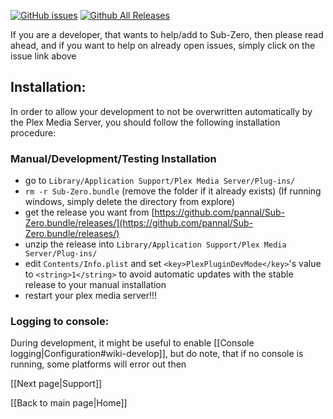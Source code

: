 [![GitHub issues](https://img.shields.io/github/issues/pannal/Sub-Zero.bundle.svg?style=flat)](https://github.com/pannal/Sub-Zero.bundle/issues) [![Github All Releases](https://img.shields.io/github/downloads/pannal/Sub-Zero.bundle/total.svg?maxAge=2592000)](https://github.com/pannal/Sub-Zero.bundle/releases)

If you are a developer, that wants to help/add to Sub-Zero, then please read ahead, and if you want to help on already open issues, simply click on the issue link above

## Installation:
In order to allow your development to not be overwritten automatically by the Plex Media Server, you should follow the following installation procedure:

### Manual/Development/Testing Installation

* go to `Library/Application Support/Plex Media Server/Plug-ins/`
* `rm -r Sub-Zero.bundle` (remove the folder if it already exists) (If running windows, simply delete the directory from explore)
* get the release you want from [https://github.com/pannal/Sub-Zero.bundle/releases/](https://github.com/pannal/Sub-Zero.bundle/releases/)
* unzip the release into `Library/Application Support/Plex Media Server/Plug-ins/`
* edit `Contents/Info.plist` and set `<key>PlexPluginDevMode</key>`'s value to `<string>1</string>` to avoid automatic updates with the stable release to your manual installation
* restart your plex media server!!!

### Logging to console:

During development, it might be useful to enable [[Console logging|Configuration#wiki-develop]], but do note, that if no console is running, some platforms will error out then

[[Next page|Support]]

[[Back to main page|Home]]